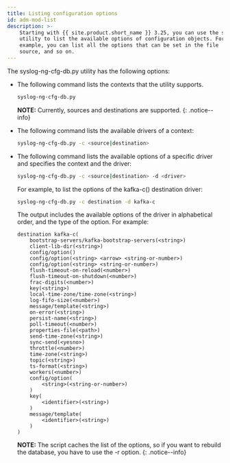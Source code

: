 ```yaml
---
title: Listing configuration options
id: adm-mod-list
description: >-
    Starting with {{ site.product.short_name }} 3.25, you can use the syslog-ng-cfg-db.py
    utility to list the available options of configuration objects. For
    example, you can list all the options that can be set in the file
    source, and so on.
---
```


The syslog-ng-cfg-db.py utility has the following options:

- The following command lists the contexts that the utility supports.

    ```bash
    syslog-ng-cfg-db.py
    ```

    **NOTE:** Currently, sources and destinations are supported.
    {: .notice--info}

- The following command lists the available drivers of a context:

    ```bash
    syslog-ng-cfg-db.py -c <source|destination>
    ```

- The following command lists the available options of a specific
    driver and specifies the context and the driver:

    ```bash
    syslog-ng-cfg-db.py -c <source|destination> -d <driver>
    ```

    For example, to list the options of the kafka-c() destination
    driver:

    ```bash
    syslog-ng-cfg-db.py -c destination -d kafka-c
    ```

    The output includes the available options of the driver in
    alphabetical order, and the type of the option. For example:

    ```config
    destination kafka-c(
        bootstrap-servers/kafka-bootstrap-servers(<string>)
        client-lib-dir(<string>)
        config/option()
        config/option(<string> <arrow> <string-or-number>)
        config/option(<string> <string-or-number>)
        flush-timeout-on-reload(<number>)
        flush-timeout-on-shutdown(<number>)
        frac-digits(<number>)
        key(<string>)
        local-time-zone/time-zone(<string>)
        log-fifo-size(<number>)
        message/template(<string>)
        on-error(<string>)
        persist-name(<string>)
        poll-timeout(<number>)
        properties-file(<path>)
        send-time-zone(<string>)
        sync-send(<yesno>)
        throttle(<number>)
        time-zone(<string>)
        topic(<string>)
        ts-format(<string>)
        workers(<number>)
        config/option(
            <string>(<string-or-number>)
        )
        key(
            <identifier>(<string>)
        )
        message/template(
            <identifier>(<string>)
        )
    )
    ```

    **NOTE:** The script caches the list of the options, so if you want to
    rebuild the database, you have to use the -r option.
    {: .notice--info}
